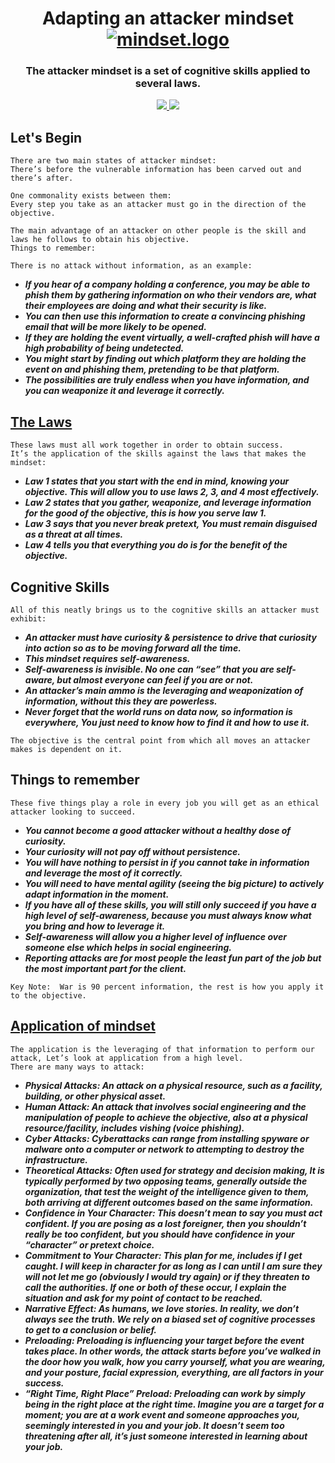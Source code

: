 <h1 align="center">
  Adapting an attacker mindset
  <br>
  <a href="https://github.com/smadi0x86/CSC-RedOps"><img src="https://images.squarespace-cdn.com/content/v1/62a373ec42f8c73e67407b0f/e448a967-6950-476c-9dd6-0a0b9f0175ad/giphy+%2849%29.gif" alt="mindset.logo"></a>
  <br>
</h1>

 <h3 align="center">The attacker mindset is a set of cognitive skills applied to several laws.</h3>
 
<p align="center">
  <a href="">
   <img src=https://img.shields.io/badge/Red-Team-darkred>
   <img src=https://img.shields.io/badge/Attack-Mindset-blue>
  </a>
  </p>

## Let's Begin

```
There are two main states of attacker mindset: 
There’s before the vulnerable information has been carved out and there’s after.

One commonality exists between them: 
Every step you take as an attacker must go in the direction of the objective.
```

```
The main advantage of an attacker on other people is the skill and laws he follows to obtain his objective.
Things to remember:
```
```
There is no attack without information, as an example:
```
- ***If you hear of a company holding a conference, you may be able to phish them by gathering information on who their vendors are, what their employees are doing and what their security is like.***
- ***You can then use this information to create a convincing phishing email that will be more likely to be opened.***
- ***If they are holding the event virtually, a well-crafted phish will have a high probability of being undetected.***
- ***You might start by finding out which platform they are holding the event on and phishing them, pretending to be that platform.***
- ***The possibilities are truly endless when you have information, and you can weaponize it and leverage it correctly.***

## [The Laws](https://github.com/smadi0x86/CSC-RedOps/blob/main/Start/0x1-Mindset/Objective.png)

```
These laws must all work together in order to obtain success.
It’s the application of the skills against the laws that makes the mindset:
```
- ***Law 1 states that you start with the end in mind, knowing your objective. This will allow you to use laws 2, 3, and 4 most effectively.***
- ***Law 2 states that you gather, weaponize, and leverage information for the good of the objective, this is how you serve law 1.***
- ***Law 3 says that you never break pretext, You must remain disguised as a threat at all times.***
- ***Law 4 tells you that everything you do is for the benefit of the objective.***

## Cognitive Skills

```
All of this neatly brings us to the cognitive skills an attacker must exhibit:
```
- ***An attacker must have curiosity & persistence to drive that curiosity into action so as to be moving forward all the time.***
- ***This mindset requires self-awareness.***
- ***Self-awareness is invisible. No one can “see” that you are self-aware, but almost everyone can feel if you are or not.***
- ***An attacker’s main ammo is the leveraging and weaponization of information, without this they are powerless.***
- ***Never forget that the world runs on data now, so information is everywhere, You just need to know how to find it and how to use it.***
```
The objective is the central point from which all moves an attacker makes is dependent on it.
```

## Things to remember

```
These five things play a role in every job you will get as an ethical attacker looking to succeed.
```
- ***You cannot become a good attacker without a healthy dose of curiosity.***
- ***Your curiosity will not pay off without persistence.***
- ***You will have nothing to persist in if you cannot take in information and leverage the most of it correctly.***
- ***You will need to have mental agility (seeing the big picture) to actively adapt information in the moment.***
- ***If you have all of these skills, you will still only succeed if you have a high level of self-awareness, because you must always know what you bring and how to leverage it.*** 
- ***Self-awareness will allow you a higher level of influence over someone else which helps in social engineering.***
- ***Reporting attacks are for most people the least fun part of the job but the most important part for the client.***
```
Key Note:  War is 90 percent information, the rest is how you apply it to the objective.
```

## [Application of mindset](https://www.coresecurity.com/blog/how-think-attacker-advice-not-so-dark-side)

```
The application is the leveraging of that information to perform our attack, Let’s look at application from a high level.
There are many ways to attack:
```

- ***Physical Attacks: An attack on a physical resource, such as a facility, building, or other physical asset.***
- ***Human Attack: An attack that involves social engineering and the manipulation of people to achieve the objective, also at a physical resource/facility, includes vishing (voice phishing).***
- ***Cyber Attacks: Cyberattacks can range from installing spyware or malware onto a computer or network to attempting to destroy the infrastructure.***
- ***Theoretical Attacks: Often used for strategy and decision making, It is typically performed by two opposing teams, generally outside the organization, that test the weight of the intelligence given to them, both arriving at different outcomes based on the same information.***
- ***Confidence in Your Character: This doesn’t mean to say you must act confident. If you are posing as a lost foreigner, then you shouldn’t really be too confident, but you should have confidence in your “character” or pretext choice.***
- ***Commitment to Your Character: This plan for me, includes if I get caught. 
I will keep in character for as long as I can until I am sure they will not let me go (obviously I would try again) or if
they threaten to call the authorities. If one or both of these occur, I explain the situation and ask for my point of contact to be reached.***
- ***Narrative Effect: As humans, we love stories. In reality, we don’t always see the truth. We rely on a biased set of cognitive processes to get to a conclusion or belief.***
- ***Preloading: Preloading is influencing your target before the event takes place. In other words, the attack starts before you’ve walked in the door
how you walk, how you carry yourself, what you are wearing, and your posture, facial expression, everything, are all factors in your success.***
- ***“Right Time, Right Place” Preload: Preloading can work by simply being in the right place at the right time. Imagine you are a target for a moment; you are at a work
event and someone approaches you, seemingly interested in you and your job. It doesn’t seem too threatening after all, it’s just someone interested in learning about your job.***
